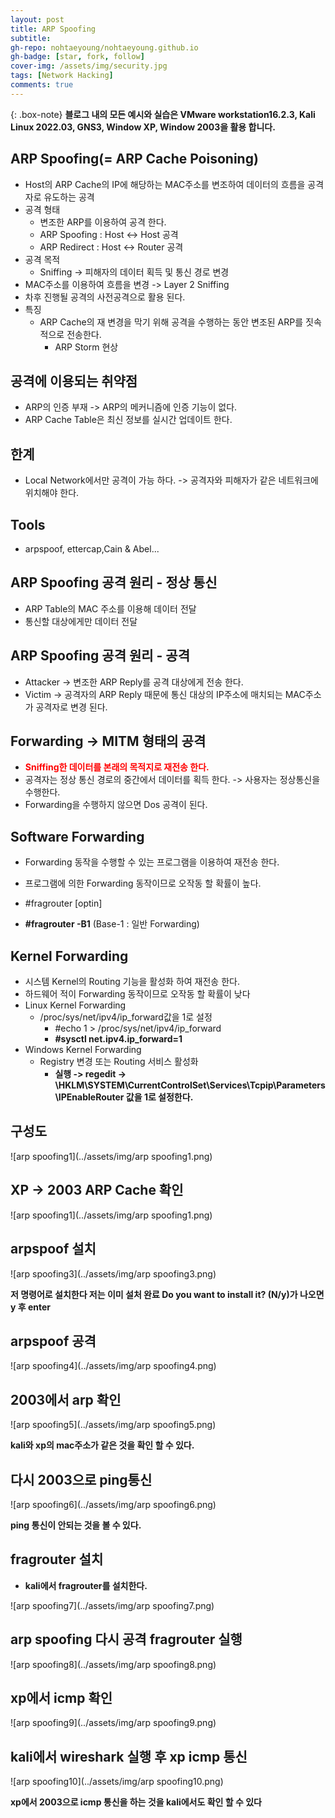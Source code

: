 ```yaml
---
layout: post
title: ARP Spoofing
subtitle:
gh-repo: nohtaeyoung/nohtaeyoung.github.io
gh-badge: [star, fork, follow]
cover-img: /assets/img/security.jpg
tags: [Network Hacking]
comments: true
---
```


{: .box-note}
<b>블로그 내의 모든 예시와 실습은 VMware workstation16.2.3, Kali Linux 2022.03, GNS3, Window XP, Window 2003을 활용 합니다.<br></b>


## ARP Spoofing(= ARP Cache Poisoning)
- Host의 ARP Cache의 IP에 해당하는 MAC주소를 변조하여 데이터의 흐름을 공격자로 유도하는 공격
- 공격 형태
  - 변조한 ARP를 이용하여 공격 한다.
  - ARP Spoofing : Host <-> Host 공격
  - ARP Redirect : Host <-> Router 공격
- 공격 목적
  - Sniffing -> 피해자의 데이터 획득 및 통신 경로 변경
- MAC주소를 이용하여 흐름을 변경 -> Layer 2 Sniffing
- 차후 진행될 공격의 사전공격으로 활용 된다.
- 특징
  - ARP Cache의 재 변경을 막기 위해 공격을 수행하는 동안 변조된 ARP를 짓속적으로 전송한다.
    - ARP Storm 현상
## 공격에 이용되는 취약점
- ARP의 인증 부재 -> ARP의 메커니즘에 인증 기능이 없다.
- ARP Cache Table은 최신 정보를 실시간 업데이트 한다.
## 한계
- Local Network에서만 공격이 가능 하다. -> 공격자와 피해자가 같은 네트워크에 위치해야 한다.
## Tools
- arpspoof, ettercap,Cain & Abel...
## ARP Spoofing 공격 원리 - 정상 통신
- ARP Table의 MAC 주소를 이용해 데이터 전달
- 통신할 대상에게만 데이터 전달
## ARP Spoofing 공격 원리 - 공격
- Attacker -> 변조한 ARP Reply를 공격 대상에게 전송 한다.
- Victim -> 공격자의 ARP Reply 때문에 통신 대상의 IP주소에 매치되는 MAC주소가 공격자로 변경 된다.
## Forwarding -> MITM 형태의 공격
- <b style="color:red">Sniffing한 데이터를 본래의 목적지로 재전송 한다.</b>
- 공격자는 정상 통신 경로의 중간에서 데이터를 획득 한다. -> 사용자는 정상통신을 수행한다.
- Forwarding을 수행하지 않으면 Dos 공격이 된다.
## Software Forwarding
- Forwarding 동작을 수행할 수 있는 프로그램을 이용하여 재전송 한다.
- 프로그램에 의한 Forwarding 동작이므로 오작동 할 확률이 높다.

- #fragrouter [optin]
- <b>#fragrouter -B1</b> (Base-1 : 일반 Forwarding)
## Kernel Forwarding
- 시스템 Kernel의 Routing 기능을 활성화 하여 재전송 한다.
- 하드웨어 적이 Forwarding 동작이므로 오작동 할 확률이 낮다
- Linux Kernel Forwarding
  - /proc/sys/net/ipv4/ip_forward값을 1로 설정
    - #echo 1 > /proc/sys/net/ipv4/ip_forward
    - <b>#sysctl net.ipv4.ip_forward=1</b>
- Windows Kernel Forwarding
  - Registry 변경 또는 Routing 서비스 활성화
    - <b>실행 -> regedit -> \HKLM\SYSTEM\CurrentControlSet\Services\Tcpip\Parameters\IPEnableRouter 값을 1로 설정한다.</b>


## 구성도

![arp spoofing1](../assets/img/arp spoofing1.png) 

## XP -> 2003 ARP Cache 확인

![arp spoofing1](../assets/img/arp spoofing1.png) 

## arpspoof 설치

![arp spoofing3](../assets/img/arp spoofing3.png) 

<b>저 명령어로 설치한다 저는 이미 설처 완료 Do you want to install it? (N/y)가 나오면 y 후 enter</b>

## arpspoof 공격

![arp spoofing4](../assets/img/arp spoofing4.png) 

## 2003에서 arp 확인

![arp spoofing5](../assets/img/arp spoofing5.png) 

<b>kali와 xp의 mac주소가 같은 것을 확인 할 수 있다.</b>

## 다시 2003으로 ping통신

![arp spoofing6](../assets/img/arp spoofing6.png) 

<b>ping 통신이 안되는 것을 볼 수 있다.</b>

## fragrouter 설치
- <b>kali에서 fragrouter를 설치한다.</b>

![arp spoofing7](../assets/img/arp spoofing7.png) 

## arp spoofing 다시 공격 fragrouter 실행

![arp spoofing8](../assets/img/arp spoofing8.png) 

## xp에서 icmp 확인

![arp spoofing9](../assets/img/arp spoofing9.png)

## kali에서 wireshark 실행 후 xp icmp 통신

![arp spoofing10](../assets/img/arp spoofing10.png)

<b>xp에서 2003으로 icmp 통신을 하는 것을 kali에서도 확인 할 수 있다</b>










